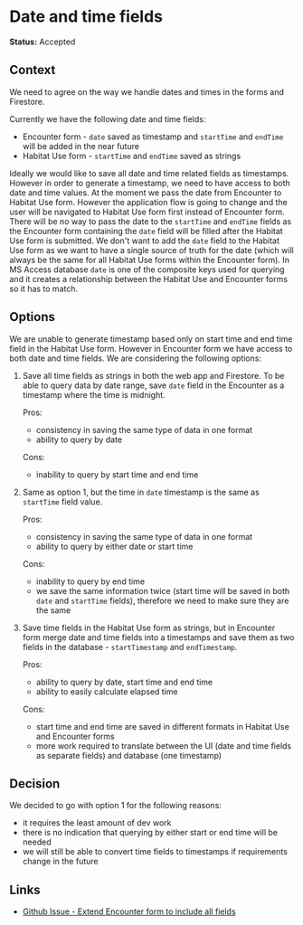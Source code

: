 # Date and time fields

**Status:** Accepted

## Context

We need to agree on the way we handle dates and times in the forms and Firestore.

Currently we have the following date and time fields:

- Encounter form - `date` saved as timestamp and `startTime` and `endTime` will be added in the near future
- Habitat Use form - `startTime` and `endTime` saved as strings

Ideally we would like to save all date and time related fields as timestamps. However in order to generate a timestamp, we need to have access to both date and time values. At the moment we pass the date from Encounter to Habitat Use form. However the application flow is going to change and the user will be navigated to Habitat Use form first instead of Encounter form. There will be no way to pass the date to the `startTime` and `endTime` fields as the Encounter form containing the `date` field will be filled after the Habitat Use form is submitted.
We don't want to add the `date` field to the Habitat Use form as we want to have a single source of truth for the date (which will always be the same for all Habitat Use forms within the Encounter form).
In MS Access database `date` is one of the composite keys used for querying and it creates a relationship between the Habitat Use and Encounter forms so it has to match.

## Options

We are unable to generate timestamp based only on start time and end time field in the Habitat Use form. However in Encounter form we have access to both date and time fields. We are considering the following options:

1. Save all time fields as strings in both the web app and Firestore. To be able to query data by date range, save `date` field in the Encounter as a timestamp where the time is midnight.

   Pros:

   - consistency in saving the same type of data in one format
   - ability to query by date

   Cons:

   - inability to query by start time and end time

2. Same as option 1, but the time in `date` timestamp is the same as `startTime` field value.

   Pros:

   - consistency in saving the same type of data in one format
   - ability to query by either date or start time

   Cons:

   - inability to query by end time
   - we save the same information twice (start time will be saved in both `date` and `startTime` fields), therefore we need to make sure they are the same

3. Save time fields in the Habitat Use form as strings, but in Encounter form merge date and time fields into a timestamps and save them as two fields in the database - `startTimestamp` and `endTimestamp`.

   Pros:

   - ability to query by date, start time and end time
   - ability to easily calculate elapsed time

   Cons:

   - start time and end time are saved in different formats in Habitat Use and Encounter forms
   - more work required to translate between the UI (date and time fields as separate fields) and database (one timestamp)

## Decision

We decided to go with option 1 for the following reasons:

- it requires the least amount of dev work
- there is no indication that querying by either start or end time will be needed
- we will still be able to convert time fields to timestamps if requirements change in the future

## Links

- [Github Issue - Extend Encounter form to include all fields](https://github.com/BMMRO-tech/BMMRO/issues/74)
